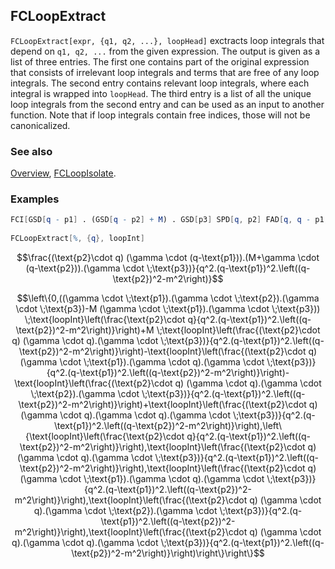 ## FCLoopExtract

`FCLoopExtract[expr, {q1, q2, ...}, loopHead]` exctracts loop integrals that depend on `q1, q2, ...` from the given expression. The output is given as a list of three entries. The first one contains part of the original expression that consists of irrelevant loop integrals and terms that are free of any loop integrals. The second entry contains relevant loop integrals, where each integral is wrapped into `loopHead`. The third entry is a list of all the unique loop integrals from the second entry and can be used as an input to another function. Note that if loop integrals contain free indices, those will not be canonicalized.

### See also

[Overview](Extra/FeynCalc.md), [FCLoopIsolate](FCLoopIsolate.md).

### Examples

```mathematica
FCI[GSD[q - p1] . (GSD[q - p2] + M) . GSD[p3] SPD[q, p2] FAD[q, q - p1, {q - p2, m}]] 
 
FCLoopExtract[%, {q}, loopInt]
```

$$\frac{(\text{p2}\cdot q) (\gamma \cdot (q-\text{p1})).(M+\gamma \cdot (q-\text{p2})).(\gamma \cdot \;\text{p3})}{q^2.(q-\text{p1})^2.\left((q-\text{p2})^2-m^2\right)}$$

$$\left\{0,((\gamma \cdot \;\text{p1}).(\gamma \cdot \;\text{p2}).(\gamma \cdot \;\text{p3})-M (\gamma \cdot \;\text{p1}).(\gamma \cdot \;\text{p3})) \;\text{loopInt}\left(\frac{\text{p2}\cdot q}{q^2.(q-\text{p1})^2.\left((q-\text{p2})^2-m^2\right)}\right)+M \;\text{loopInt}\left(\frac{(\text{p2}\cdot q) (\gamma \cdot q).(\gamma \cdot \;\text{p3})}{q^2.(q-\text{p1})^2.\left((q-\text{p2})^2-m^2\right)}\right)-\text{loopInt}\left(\frac{(\text{p2}\cdot q) (\gamma \cdot \;\text{p1}).(\gamma \cdot q).(\gamma \cdot \;\text{p3})}{q^2.(q-\text{p1})^2.\left((q-\text{p2})^2-m^2\right)}\right)-\text{loopInt}\left(\frac{(\text{p2}\cdot q) (\gamma \cdot q).(\gamma \cdot \;\text{p2}).(\gamma \cdot \;\text{p3})}{q^2.(q-\text{p1})^2.\left((q-\text{p2})^2-m^2\right)}\right)+\text{loopInt}\left(\frac{(\text{p2}\cdot q) (\gamma \cdot q).(\gamma \cdot q).(\gamma \cdot \;\text{p3})}{q^2.(q-\text{p1})^2.\left((q-\text{p2})^2-m^2\right)}\right),\left\{\text{loopInt}\left(\frac{\text{p2}\cdot q}{q^2.(q-\text{p1})^2.\left((q-\text{p2})^2-m^2\right)}\right),\text{loopInt}\left(\frac{(\text{p2}\cdot q) (\gamma \cdot q).(\gamma \cdot \;\text{p3})}{q^2.(q-\text{p1})^2.\left((q-\text{p2})^2-m^2\right)}\right),\text{loopInt}\left(\frac{(\text{p2}\cdot q) (\gamma \cdot \;\text{p1}).(\gamma \cdot q).(\gamma \cdot \;\text{p3})}{q^2.(q-\text{p1})^2.\left((q-\text{p2})^2-m^2\right)}\right),\text{loopInt}\left(\frac{(\text{p2}\cdot q) (\gamma \cdot q).(\gamma \cdot \;\text{p2}).(\gamma \cdot \;\text{p3})}{q^2.(q-\text{p1})^2.\left((q-\text{p2})^2-m^2\right)}\right),\text{loopInt}\left(\frac{(\text{p2}\cdot q) (\gamma \cdot q).(\gamma \cdot q).(\gamma \cdot \;\text{p3})}{q^2.(q-\text{p1})^2.\left((q-\text{p2})^2-m^2\right)}\right)\right\}\right\}$$